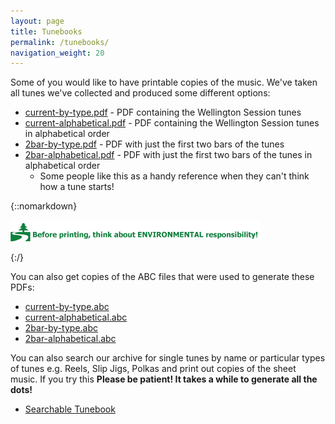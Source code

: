 ```yaml
---
layout: page
title: Tunebooks
permalink: /tunebooks/
navigation_weight: 20
---
```


Some of you would like to have printable copies of the music. We've taken all tunes we've collected and produced some different options:

* [current-by-type.pdf](/abc-collections/current-by-type.pdf "PDF") - PDF containing the Wellington Session tunes
* [current-alphabetical.pdf](/abc-collections/current-alphabetical.pdf "PDF") - PDF containing the Wellington Session tunes in alphabetical order
* [2bar-by-type.pdf](/abc-collections/2bar-by-type.pdf "PDF") - PDF with just the first two bars of the tunes
* [2bar-alphabetical.pdf](/abc-collections/2bar-alphabetical.pdf "PDF") - PDF with just the first two bars of the tunes in alphabetical order
  * Some people like this as a handy reference when they can't think how a tune starts!

{::nomarkdown}
<p>
<img alt="Think before you print" src="/images/think-before-you-print.gif" border=0>
</p>
{:/}

You can also get copies of the ABC files that were used to generate these PDFs:

* [current-by-type.abc](/abc-collections/current-by-type.abc "ABC")
* [current-alphabetical.abc](/abc-collections/current-alphabetical.abc "ABC")
* [2bar-by-type.abc](/abc-collections/2bar-by-type.abc "ABC")
* [2bar-alphabetical.abc](/abc-collections/2bar-alphabetical.abc "ABC")

You can also search our archive for single tunes by name or particular types of tunes e.g. Reels, Slip Jigs, Polkas and print out copies of the sheet music. If you try this **Please be patient! It takes a while to generate all the dots!**

* [Searchable Tunebook](/tunebooks/searchable "Search")
